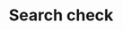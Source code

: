 ---
title: Search check
tags: ["search", "check", "magnifying-glass", "find", "lookup", "research", "investigate"]
icon: search-check
svg: '<svg xmlns="http://www.w3.org/2000/svg" width="24" height="24" fill="none" viewBox="0 0 24 24" stroke-width="1.5" stroke-linecap="round" stroke-linejoin="round" stroke="currentColor"><path d="m16.893 16.92 3.08 3.08m-.889-8.419c0 4.187-3.383 7.581-7.555 7.581-4.173 0-7.556-3.394-7.556-7.58C3.973 7.393 7.356 4 11.528 4c4.173 0 7.556 3.394 7.556 7.581"/><path d="m9.8 11.992 1.034 1.181c.095.109.266.1.35-.016l2.1-2.907"/></svg>'
---
